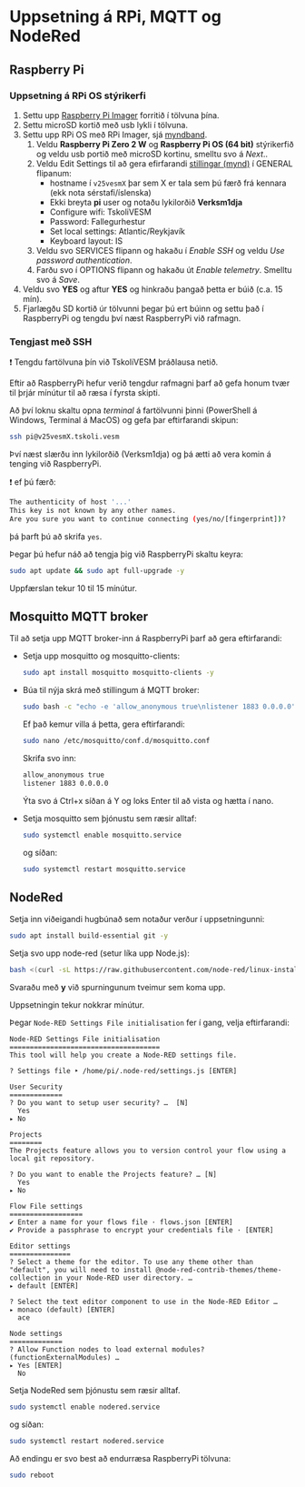 # Uppsetning á RPi, MQTT og NodeRed

## Raspberry Pi

### Uppsetning á RPi OS stýrikerfi 
1. Settu upp [Raspberry Pi Imager](https://www.raspberrypi.com/software/) forritið í tölvuna þína.
1. Settu microSD kortið með usb lykli í tölvuna.
1. Settu upp RPi OS með RPi Imager, sjá [myndband](https://www.youtube.com/watch?v=ntaXWS8Lk34).
    1. Veldu **Raspberry Pi Zero 2 W** og **Raspberry Pi OS (64 bit)** stýrikerfið og veldu usb portið með microSD kortinu, smelltu svo á *Next*..
    2. Veldu Edit Settings til að gera efirfarandi [stillingar (mynd)](https://github.com/VESM3/IOT/blob/main/Myndir/RPi_uppsetning.png) í GENERAL flipanum:
        - hostname í `v25vesmX` þar sem X er tala sem þú færð frá kennara (ekk nota sérstafi/íslenska) 
        - Ekki breyta **pi** user og notaðu lykilorðið **Verksm1dja** 
        - Configure wifi: TskoliVESM
        - Password: Fallegurhestur
        - Set local settings: Atlantic/Reykjavík
        - Keyboard layout: IS
    3. Veldu svo SERVICES flipann og hakaðu í *Enable SSH* og veldu *Use password authentication*.
    4. Farðu svo í OPTIONS flipann og hakaðu út *Enable telemetry*. Smelltu svo á *Save*.
1. Veldu svo **YES** og aftur **YES** og hinkraðu þangað þetta er búið (c.a. 15 mín). 
1. Fjarlægðu SD kortið úr tölvunni þegar þú ert búinn og settu það í RaspberryPi og tengdu því næst RaspberryPi við rafmagn.

### Tengjast með SSH

:exclamation: Tengdu fartölvuna þín við TskoliVESM þráðlausa netið.

Eftir að RaspberryPi hefur verið tengdur rafmagni þarf að gefa honum tvær til þrjár mínútur til að ræsa í fyrsta skipti.

Að því loknu skaltu opna *terminal* á fartölvunni þinni (PowerShell á Windows, Terminal á MacOS) og gefa þar eftirfarandi skipun:
```bash
ssh pi@v25vesmX.tskoli.vesm
```
Því næst slærðu inn lykilorðið (Verksm1dja) og þá ætti að vera komin á tenging við RaspberryPi.

:exclamation: ef þú færð:
```bash
The authenticity of host '...'
This key is not known by any other names.
Are you sure you want to continue connecting (yes/no/[fingerprint])?
```
þá þarft þú að skrifa `yes`.

Þegar þú hefur náð að tengja þig við RaspberryPi skaltu keyra:
```bash
sudo apt update && sudo apt full-upgrade -y
```

Uppfærslan tekur 10 til 15 mínútur.

## Mosquitto MQTT broker

Til að setja upp MQTT broker-inn á RaspberryPi þarf að gera eftirfarandi:
- Setja upp mosquitto og mosquitto-clients:
    ```bash 
    sudo apt install mosquitto mosquitto-clients -y
    ```
- Búa til nýja skrá með stillingum á MQTT broker:
    ```bash
    sudo bash -c "echo -e 'allow_anonymous true\nlistener 1883 0.0.0.0' > /etc/mosquitto/conf.d/mosquitto.conf"
    ```
    Ef það kemur villa á þetta, gera eftirfarandi:
  
    ```bash
    sudo nano /etc/mosquitto/conf.d/mosquitto.conf
    ```
    
    Skrifa svo inn:
    ```bash
    allow_anonymous true
    listener 1883 0.0.0.0
    ```
    
    Ýta svo á Ctrl+x síðan á Y og loks Enter til að vista og hætta í nano.
    
- Setja mosquitto sem þjónustu sem ræsir alltaf:
    ```bash
    sudo systemctl enable mosquitto.service
    ```
    og síðan:
    ```bash
    sudo systemctl restart mosquitto.service
    ```

## NodeRed

Setja inn viðeigandi hugbúnað sem notaður verður í uppsetningunni:
```bash
sudo apt install build-essential git -y
```

Setja svo upp node-red (setur líka upp Node.js):
```bash
bash <(curl -sL https://raw.githubusercontent.com/node-red/linux-installers/master/deb/update-nodejs-and-nodered)
```

Svaraðu með **y** við spurningunum tveimur sem koma upp.

Uppsetningin tekur nokkrar mínútur.

Þegar `Node-RED Settings File initialisation` fer í gang, velja eftirfarandi:
```
Node-RED Settings File initialisation
=====================================
This tool will help you create a Node-RED settings file.

? Settings file ‣ /home/pi/.node-red/settings.js [ENTER]

User Security
=============
? Do you want to setup user security? …  [N]
  Yes
▸ No

Projects
========
The Projects feature allows you to version control your flow using a local git repository.

? Do you want to enable the Projects feature? … [N]
  Yes
▸ No

Flow File settings
==================
✔ Enter a name for your flows file · flows.json [ENTER]
✔ Provide a passphrase to encrypt your credentials file · [ENTER]

Editor settings
===============
? Select a theme for the editor. To use any theme other than "default", you will need to install @node-red-contrib-themes/theme-collection in your Node-RED user directory. … 
▸ default [ENTER]

? Select the text editor component to use in the Node-RED Editor … 
▸ monaco (default) [ENTER]
  ace

Node settings
=============
? Allow Function nodes to load external modules? (functionExternalModules) … 
▸ Yes [ENTER]
  No
```

Setja NodeRed sem þjónustu sem ræsir alltaf.
```bash
sudo systemctl enable nodered.service
````
og síðan:
```bash
sudo systemctl restart nodered.service
```

Að endingu er svo best að endurræsa RaspberryPi tölvuna:

```bash
sudo reboot
```









